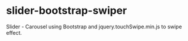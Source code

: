 # slider-bootstrap-swiper
Slider - Carousel using Bootstrap and jquery.touchSwipe.min.js to swipe effect.
